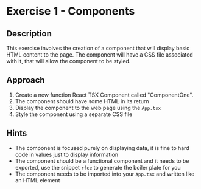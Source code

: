 # Exercise 1 - Components

## Description

This exercise involves the creation of a component that will display basic HTML content to the page. The component will have a CSS file associated with it, that will allow the component to be styled.

## Approach

1. Create a new function React TSX Component called "ComponentOne".
2. The component should have some HTML in its return
3. Display the component to the web page using the `App.tsx`
4. Style the component using a separate CSS file

## Hints

- The component is focused purely on displaying data, it is fine to hard code in values just to display information
- The component should be a functional component and it needs to be exported, use the snippet `rfce` to generate the boiler plate for you
- The component needs to be imported into your `App.tsx` and written like an HTML element